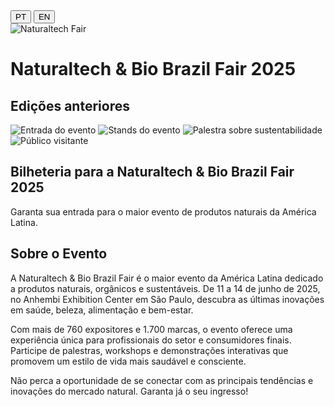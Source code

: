 <!DOCTYPE html>
<html lang="pt">
<head>
  <meta charset="UTF-8" />
  <meta name="viewport" content="width=device-width, initial-scale=1.0" />
  <title>Naturaltech & Bio Brazil Fair 2025 - Bilheteria</title>
  <script src="https://cdn.tailwindcss.com"></script>
</head>
<body class="bg-green-50 text-gray-800">
  <!-- Lang Switcher -->
  <div class="fixed top-4 right-4 z-50">
    <button onclick="switchLang('pt')" class="mx-1 px-2 py-1 border rounded bg-white text-sm">PT</button>
    <button onclick="switchLang('en')" class="mx-1 px-2 py-1 border rounded bg-white text-sm">EN</button>
  </div>

  <!-- Bannière avec image -->
  <div class="relative h-64 w-full overflow-hidden">
    <img src="https://images.unsplash.com/photo-1542838687-7183a53647bb?auto=format&fit=crop&w=1470&q=80" alt="Naturaltech Fair" class="absolute inset-0 w-full h-full object-cover opacity-80" />
    <div class="absolute inset-0 bg-green-900 bg-opacity-40 flex items-center justify-center">
      <h1 class="text-white text-4xl md:text-5xl font-bold text-center px-4"
          data-pt="Naturaltech & Bio Brazil Fair 2025"
          data-en="Naturaltech & Bio Brazil Fair 2025">
        Naturaltech & Bio Brazil Fair 2025
      </h1>
    </div>
  </div>

  <!-- Galerie photos -->
  <section class="py-12 px-6 md:px-20 bg-white">
    <h2 class="text-3xl font-bold text-green-800 mb-6" data-pt="Edições anteriores" data-en="Previous Editions">Edições anteriores</h2>
    <div class="grid grid-cols-1 sm:grid-cols-2 md:grid-cols-4 gap-4">
      <img src="https://naturaltech.com.br/wp-content/uploads/2023/07/nt23_entrada.jpg" alt="Entrada do evento" class="rounded shadow" />
      <img src="https://naturaltech.com.br/wp-content/uploads/2023/07/nt23_stand.jpg" alt="Stands do evento" class="rounded shadow" />
      <img src="https://naturaltech.com.br/wp-content/uploads/2023/07/nt23_palestra.jpg" alt="Palestra sobre sustentabilidade" class="rounded shadow" />
      <img src="https://naturaltech.com.br/wp-content/uploads/2023/07/nt23_publico.jpg" alt="Público visitante" class="rounded shadow" />
    </div>
  </section>

  <!-- Compte à rebours -->
  <div class="text-center bg-green-200 py-4 font-semibold text-green-900 text-xl" id="countdown">
    <!-- Le compte à rebours sera inséré ici -->
  </div>

  <!-- Titre principal -->
  <div class="text-center mt-10">
    <h2 class="text-3xl font-bold mb-4 text-green-700" 
        data-pt="Bilheteria para a Naturaltech & Bio Brazil Fair 2025"
        data-en="Ticketing for Naturaltech & Bio Brazil Fair 2025">
      Bilheteria para a Naturaltech & Bio Brazil Fair 2025
    </h2>
    <p class="mb-6 text-lg"
       data-pt="Garanta sua entrada para o maior evento de produtos naturais da América Latina."
       data-en="Secure your entry to the largest natural products event in Latin America.">
      Garanta sua entrada para o maior evento de produtos naturais da América Latina.
    </p>
  </div>

  <!-- À propos de l’événement -->
  <section class="bg-white py-10 px-6 md:px-20">
    <h2 class="text-3xl font-bold text-green-700 mb-6" 
        data-pt="Sobre o Evento" 
        data-en="About the Event">Sobre o Evento</h2>
    <p class="text-lg mb-4"
       data-pt="A Naturaltech & Bio Brazil Fair é o maior evento da América Latina dedicado a produtos naturais, orgânicos e sustentáveis. De 11 a 14 de junho de 2025, no Anhembi Exhibition Center em São Paulo, descubra as últimas inovações em saúde, beleza, alimentação e bem-estar."
       data-en="Naturaltech & Bio Brazil Fair is Latin America's largest event dedicated to natural, organic, and sustainable products. From June 11 to 14, 2025, at the Anhembi Exhibition Center in São Paulo, discover the latest innovations in health, beauty, food, and wellness.">
      A Naturaltech & Bio Brazil Fair é o maior evento da América Latina dedicado a produtos naturais, orgânicos e sustentáveis. De 11 a 14 de junho de 2025, no Anhembi Exhibition Center em São Paulo, descubra as últimas inovações em saúde, beleza, alimentação e bem-estar.
    </p>
    <p class="text-lg mb-4"
       data-pt="Com mais de 760 expositores e 1.700 marcas, o evento oferece uma experiência única para profissionais do setor e consumidores finais. Participe de palestras, workshops e demonstrações interativas que promovem um estilo de vida mais saudável e consciente."
       data-en="With over 760 exhibitors and 1,700 brands, the event offers a unique experience for industry professionals and consumers alike. Participate in lectures, workshops, and interactive demonstrations that promote a healthier and more conscious lifestyle.">
      Com mais de 760 expositores e 1.700 marcas, o evento oferece uma experiência única para profissionais do setor e consumidores finais. Participe de palestras, workshops e demonstrações interativas que promovem um estilo de vida mais saudável e consciente.
    </p>
    <p class="text-lg font-semibold text-green-800"
       data-pt="Não perca a oportunidade de se conectar com as principais tendências e inovações do mercado natural. Garanta já o seu ingresso!"
       data-en="Don't miss the opportunity to connect with the latest trends and innovations in the natural market. Secure your ticket now!">
      Não perca a oportunidade de se conectar com as principais tendências e inovações do mercado natural. Garanta já o seu ingresso!
    </p>
  </section>

  <!-- [Le reste du code HTML reste inchangé, y compris billets, formulaire et scripts] -->
</body>
</html>
